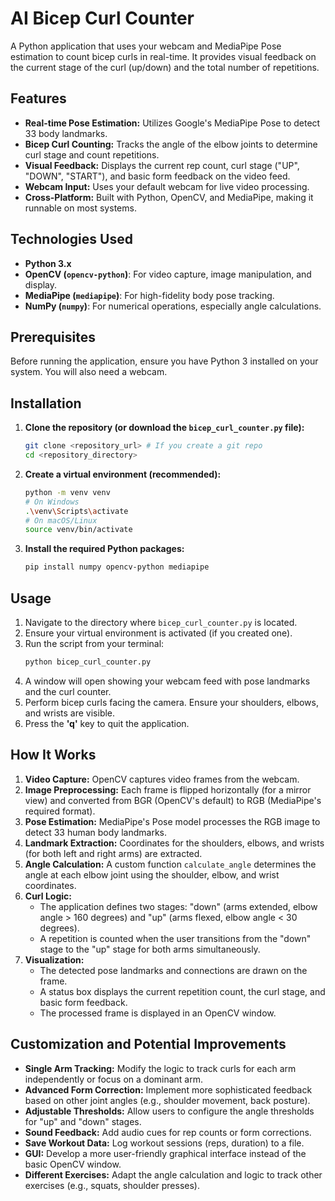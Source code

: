 # AI Bicep Curl Counter

A Python application that uses your webcam and MediaPipe Pose estimation to count bicep curls in real-time. It provides visual feedback on the current stage of the curl (up/down) and the total number of repetitions.


## Features

-   **Real-time Pose Estimation:** Utilizes Google's MediaPipe Pose to detect 33 body landmarks.
-   **Bicep Curl Counting:** Tracks the angle of the elbow joints to determine curl stage and count repetitions.
-   **Visual Feedback:** Displays the current rep count, curl stage ("UP", "DOWN", "START"), and basic form feedback on the video feed.
-   **Webcam Input:** Uses your default webcam for live video processing.
-   **Cross-Platform:** Built with Python, OpenCV, and MediaPipe, making it runnable on most systems.

## Technologies Used

-   **Python 3.x**
-   **OpenCV (`opencv-python`)**: For video capture, image manipulation, and display.
-   **MediaPipe (`mediapipe`)**: For high-fidelity body pose tracking.
-   **NumPy (`numpy`)**: For numerical operations, especially angle calculations.

## Prerequisites

Before running the application, ensure you have Python 3 installed on your system. You will also need a webcam.

## Installation

1.  **Clone the repository (or download the `bicep_curl_counter.py` file):**
    ```bash
    git clone <repository_url> # If you create a git repo
    cd <repository_directory>
    ```

2.  **Create a virtual environment (recommended):**
    ```bash
    python -m venv venv
    # On Windows
    .\venv\Scripts\activate
    # On macOS/Linux
    source venv/bin/activate
    ```

3.  **Install the required Python packages:**
    ```bash
    pip install numpy opencv-python mediapipe
    ```

## Usage

1.  Navigate to the directory where `bicep_curl_counter.py` is located.
2.  Ensure your virtual environment is activated (if you created one).
3.  Run the script from your terminal:
    ```bash
    python bicep_curl_counter.py
    ```
4.  A window will open showing your webcam feed with pose landmarks and the curl counter.
5.  Perform bicep curls facing the camera. Ensure your shoulders, elbows, and wrists are visible.
6.  Press the **'q'** key to quit the application.

## How It Works

1.  **Video Capture:** OpenCV captures video frames from the webcam.
2.  **Image Preprocessing:** Each frame is flipped horizontally (for a mirror view) and converted from BGR (OpenCV's default) to RGB (MediaPipe's required format).
3.  **Pose Estimation:** MediaPipe's Pose model processes the RGB image to detect 33 human body landmarks.
4.  **Landmark Extraction:** Coordinates for the shoulders, elbows, and wrists (for both left and right arms) are extracted.
5.  **Angle Calculation:** A custom function `calculate_angle` determines the angle at each elbow joint using the shoulder, elbow, and wrist coordinates.
6.  **Curl Logic:**
    -   The application defines two stages: "down" (arms extended, elbow angle > 160 degrees) and "up" (arms flexed, elbow angle < 30 degrees).
    -   A repetition is counted when the user transitions from the "down" stage to the "up" stage for both arms simultaneously.
7.  **Visualization:**
    -   The detected pose landmarks and connections are drawn on the frame.
    -   A status box displays the current repetition count, the curl stage, and basic form feedback.
    -   The processed frame is displayed in an OpenCV window.

## Customization and Potential Improvements

-   **Single Arm Tracking:** Modify the logic to track curls for each arm independently or focus on a dominant arm.
-   **Advanced Form Correction:** Implement more sophisticated feedback based on other joint angles (e.g., shoulder movement, back posture).
-   **Adjustable Thresholds:** Allow users to configure the angle thresholds for "up" and "down" stages.
-   **Sound Feedback:** Add audio cues for rep counts or form corrections.
-   **Save Workout Data:** Log workout sessions (reps, duration) to a file.
-   **GUI:** Develop a more user-friendly graphical interface instead of the basic OpenCV window.
-   **Different Exercises:** Adapt the angle calculation and logic to track other exercises (e.g., squats, shoulder presses).

